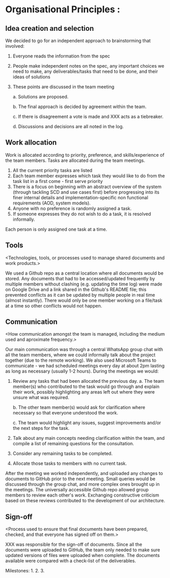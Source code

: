 Organisational Principles : <HSBC>
===============================================

Idea creation and selection
---------------------------

<Methods used for idea-creation and selection.>

We decided to go for an independent approach to brainstorming that involved:
  1. Everyone reads the information from the spec
  2. People make independent notes on the spec, any important choices we need to make, any deliverables/tasks that need to be done, and their ideas of solutions
  3. These points are discussed in the team meeting

      a. Solutions are proposed.

      b. The final approach is decided by agreement within the team.

      c. If there is disagreement a vote is made and XXX acts as a tiebreaker.

      d. Discussions and decisions are all noted in the log.

Work allocation
---------------

<Approach used to allocate work to each team member.>

Work is allocated according to priority, preference, and skills/experience of the team members. Tasks are allocated during the team meetings.
  1. All the current priority tasks are listed
  2. Each team member expresses which task they would like to do from the task list in a first come - first serve priority
  3. There is a focus on beginning with an abstract overview of the system (through tackling SCD and use cases first) before progressing into its finer internal details and implementation-specific non functional requirements (AOD, system models).
  4. Anyone with no preference is randomly assigned a task.
  5. If someone expresses they do not wish to do a task, it is resolved informally.

Each person is only assigned one task at a time.

Tools
-----

<Technologies, tools, or processes used to manage shared documents and work products.>

We used a Github repo as a central location where all documents would be stored. Any documents that had to be accessed/updated frequently by multiple members without clashing (e.g. updating the time log) were made on Google Drive and a link shared in the Github's README file; this prevented conflicts as it can be updated by multiple people in real time (almost instantly). There would only be one member working on a file/task at a time so other conflicts would not happen.

Communication
-------------

<How communication amongst the team is managed, including the medium used and aproximate frequency.>

Our main communication was through a central WhatsApp group chat with all the team members, where we could informally talk about the project together (due to the remote working). We also used Microsoft Teams to communicate - we had scheduled meetings every day at about 2pm lasting as long as necessary (usually 1-2 hours). During the meetings we would:

  1. Review any tasks that had been allocated the previous day.
      a. The team member(s) who contributed to the task would go through and explain their work, possibly highlighting any areas left out where they were unsure what was required.

      b. The other team member(s) would ask for clarification where necessary so that everyone understood the work.

      c. The team would highlight any issues, suggest improvements and/or the next steps for the task.

  2. Talk about any main concepts needing clarification within the team, and compile a list of remaining questions for the consultation.

  3. Consider any remaining tasks to be completed.

  4. Allocate those tasks to members with no current task.

After the meeting we worked independently, and uploaded any changes to documents to GitHub prior to the next meeting. Small queries would be discussed through the group chat, and more complex ones brought up in the meetings. The universally accessible Github repo allowed group members to review each other's work. Exchanging constructive criticism based on these reviews contributed to the development of our architecture.

Sign-off
--------

<Process used to ensure that final documents have been prepared, checked, and that everyone has signed off on them.>

XXX was responsible for the sign-off of documents. Since all the documents were uploaded to GitHub, the team only needed to make sure updated versions of files were uploaded when complete. The documents available were compared with a check-list of the deliverables.

Milestones:
  1.
  2.
  3.
